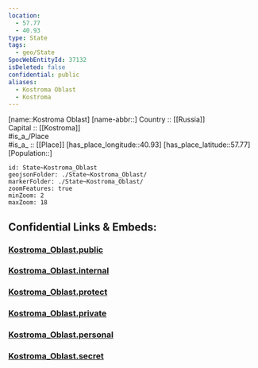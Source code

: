 ```yaml
---
location:
  - 57.77
  - 40.93
type: State
tags:
  - geo/State
SpocWebEntityId: 37132
isDeleted: false
confidential: public
aliases:
  - Kostroma Oblast
  - Kostroma 
---
```

[name::Kostroma Oblast] 
[name-abbr::] 
Country :: [[Russia]]  
Capital :: [[Kostroma]]  
#is_a_/Place  
#is_a_ :: [[Place]] 
[has_place_longitude::40.93] 
[has_place_latitude::57.77] 
[Population::] 



```leaflet
id: State~Kostroma_Oblast
geojsonFolder: ./State~Kostroma_Oblast/
markerFolder: ./State~Kostroma_Oblast/
zoomFeatures: true 
minZoom: 2 
maxZoom: 18
```


## Confidential Links & Embeds: 

### [Kostroma_Oblast.public](/_public/\Earth\Continent\Europe\Europe~East\Russia\Russia~CentralKostroma_Oblast.public.md) 

### [Kostroma_Oblast.internal](/_internal/\Earth\Continent\Europe\Europe~East\Russia\Russia~CentralKostroma_Oblast.internal.md) 

### [Kostroma_Oblast.protect](/_protect/\Earth\Continent\Europe\Europe~East\Russia\Russia~CentralKostroma_Oblast.protect.md) 

### [Kostroma_Oblast.private](/_private/\Earth\Continent\Europe\Europe~East\Russia\Russia~CentralKostroma_Oblast.private.md) 

### [Kostroma_Oblast.personal](/_personal/\Earth\Continent\Europe\Europe~East\Russia\Russia~CentralKostroma_Oblast.personal.md) 

### [Kostroma_Oblast.secret](/_secret/\Earth\Continent\Europe\Europe~East\Russia\Russia~CentralKostroma_Oblast.secret.md)

